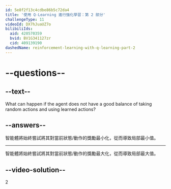 ```yaml
---
id: 5e8f2f13c4cdbe86b5c72da4
title: '使用 Q-Learning 進行強化學習：第 2 部分'
challengeType: 11
videoId: DX7hJuaUZ7o
bilibiliIds:
  aid: 420570359
  bvid: BV1G341127zr
  cid: 409139190
dashedName: reinforcement-learning-with-q-learning-part-2
---
```


# --questions--

## --text--

What can happen if the agent does not have a good balance of taking random actions and using learned actions?

## --answers--

智能體將始終嘗試將其對當前狀態/動作的獎勵最小化，從而導致局部最小值。

---

智能體將始終嘗試將其對當前狀態/動作的獎勵最大化，從而導致局部最大值。

## --video-solution--

2

